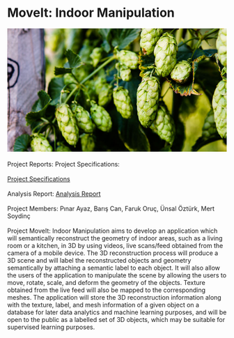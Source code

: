 # MoveIt: Indoor Manipulation
![Project Specifications](bullion-hop-cones.jpg)
<br>
<br>
Project Reports:
Project Specifications:
<br>
<br>
<a href="https://github.com/barisc22/CS491_SeniorDesignProject/raw/master/project_specifications_report.pdf" title="Project Specifications">Project Specifications</a>
<br>
<br>
Analysis Report:
<a href="https://github.com/barisc22/CS491_SeniorDesignProject/raw/master/analysis_report.pdf" title="Analysis Report">Analysis Report</a>
<br>
<br>
Project Members:
Pınar Ayaz,
Barış Can,
Faruk Oruç,
Ünsal Öztürk,
Mert Soydinç
<br>
<br>
Project MoveIt: Indoor Manipulation aims to develop an application which will semantically reconstruct the geometry of indoor areas, such as a living room or a kitchen, in 3D by using videos, live scans/feed obtained from the camera of a mobile device. The 3D reconstruction process will produce a 3D scene and will label the reconstructed objects and geometry semantically by attaching a semantic label to each object. It will also allow the users of the application to manipulate the scene by allowing the users to move, rotate, scale, and deform the geometry of the objects. Texture obtained from the live feed will also be mapped to the corresponding meshes. The application will store the 3D reconstruction information along with the texture, label, and mesh information of a given object on a database for later data analytics and machine learning purposes, and will be open to the public as a labelled set of 3D objects, which may be suitable for supervised learning purposes.
